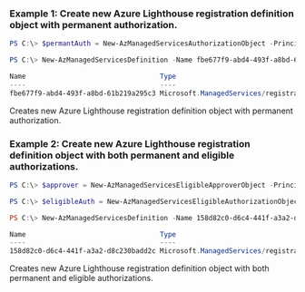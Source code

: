 ### Example 1: Create new Azure Lighthouse registration definition object with permanent authorization.
```powershell
PS C:\> $permantAuth = New-AzManagedServicesAuthorizationObject -PrincipalId "3571937d-942e-4f6d-8b63-4ae855f685e1" -RoleDefinitionId "18d7d88d-d35e-4fb5-a5c3-7773c20a72d9" -PrincipalIdDisplayName "Test user" -DelegatedRoleDefinitionId "b24988ac-6180-42a0-ab88-20f7382dd24c","92aaf0da-9dab-42b6-94a3-d43ce8d16293"

PS C:\> New-AzManagedServicesDefinition -Name fbe677f9-abd4-493f-a8bd-61b219a295c3 -RegistrationDefinitionName "Test definition" -ManagedByTenantId "fbcdd0f3-dc82-4cee-bcde-7311d24e9bf6" -Authorization $permantAuth -Description "Test definition desc" -Scope "/subscriptions/24ab6047-da91-48c0-88e5-20a8c6daafc8" 

Name                                 Type
----                                 ----
fbe677f9-abd4-493f-a8bd-61b219a295c3 Microsoft.ManagedServices/registrationDefinitions
```

Creates new Azure Lighthouse registration definition object with permanent authorization.

### Example 2: Create new Azure Lighthouse registration definition object with both permanent and eligible authorizations.
```powershell
PS C:\> $approver = New-AzManagedServicesEligibleApproverObject -PrincipalId "3571937d-942e-4f6d-8b63-4ae855f685e1" -PrincipalIdDisplayName "Approver group"

PS C:\> $eligibleAuth = New-AzManagedServicesEligibleAuthorizationObject -PrincipalId "3571937d-942e-4f6d-8b63-4ae855f685e1" -PrincipalIdDisplayName "Test user" -RoleDefinitionId "9980e02c-c2be-4d73-94e8-173b1dc7cf3c" -JustInTimeAccessPolicyManagedByTenantApprover $approver -JustInTimeAccessPolicyMultiFactorAuthProvider Azure -JustInTimeAccessPolicyMaximumActivationDuration 0:30

PS C:\> New-AzManagedServicesDefinition -Name 158d82c0-d6c4-441f-a3a2-d8c230badd2c -RegistrationDefinitionName "Test definition" -ManagedByTenantId "fbcdd0f3-dc82-4cee-bcde-7311d24e9bf6" -Authorization $permantAuth -EligibleAuthorization $eligibleAuth -Description "Test definition desc" -Scope "/subscriptions/24ab6047-da91-48c0-88e5-20a8c6daafc8"

Name                                 Type
----                                 ----
158d82c0-d6c4-441f-a3a2-d8c230badd2c Microsoft.ManagedServices/registrationDefinitions
```

Creates new Azure Lighthouse registration definition object with both permanent and eligible authorizations.